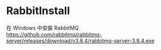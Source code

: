 # RabbitInstall
在 Windows 中安裝 RabbitMQ   
https://github.com/rabbitmq/rabbitmq-server/releases/download/v3.8.4/rabbitmq-server-3.8.4.exe
